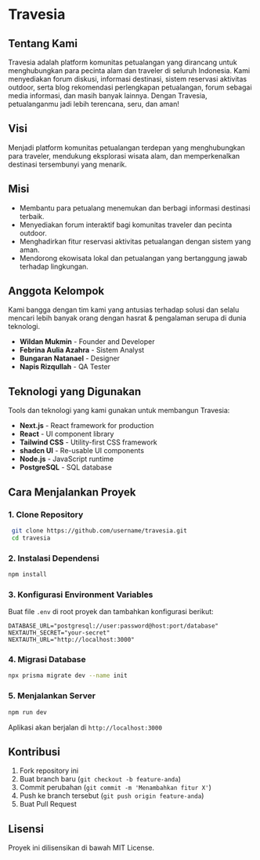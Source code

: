 # Travesia

## Tentang Kami
Travesia adalah platform komunitas petualangan yang dirancang untuk menghubungkan para pecinta alam dan traveler di seluruh Indonesia. Kami menyediakan forum diskusi, informasi destinasi, sistem reservasi aktivitas outdoor, serta blog rekomendasi perlengkapan petualangan, forum sebagai media informasi, dan masih banyak lainnya. Dengan Travesia, petualanganmu jadi lebih terencana, seru, dan aman!

## Visi
Menjadi platform komunitas petualangan terdepan yang menghubungkan para traveler, mendukung eksplorasi wisata alam, dan memperkenalkan destinasi tersembunyi yang menarik.

## Misi
- Membantu para petualang menemukan dan berbagi informasi destinasi terbaik.
- Menyediakan forum interaktif bagi komunitas traveler dan pecinta outdoor.
- Menghadirkan fitur reservasi aktivitas petualangan dengan sistem yang aman.
- Mendorong ekowisata lokal dan petualangan yang bertanggung jawab terhadap lingkungan.

## Anggota Kelompok
Kami bangga dengan tim kami yang antusias terhadap solusi dan selalu mencari lebih banyak orang dengan hasrat & pengalaman serupa di dunia teknologi.

- **Wildan Mukmin** - Founder and Developer
- **Febrina Aulia Azahra** - Sistem Analyst
- **Bungaran Natanael** - Designer
- **Napis Rizqullah** - QA Tester

## Teknologi yang Digunakan
Tools dan teknologi yang kami gunakan untuk membangun Travesia:
- **Next.js** - React framework for production
- **React** - UI component library
- **Tailwind CSS** - Utility-first CSS framework
- **shadcn UI** - Re-usable UI components
- **Node.js** - JavaScript runtime
- **PostgreSQL** - SQL database

## Cara Menjalankan Proyek
### 1. Clone Repository
```sh
 git clone https://github.com/username/travesia.git
 cd travesia
```

### 2. Instalasi Dependensi
```sh
npm install
```

### 3. Konfigurasi Environment Variables
Buat file `.env` di root proyek dan tambahkan konfigurasi berikut:
```env
DATABASE_URL="postgresql://user:password@host:port/database"
NEXTAUTH_SECRET="your-secret"
NEXTAUTH_URL="http://localhost:3000"
```

### 4. Migrasi Database
```sh
npx prisma migrate dev --name init
```

### 5. Menjalankan Server
```sh
npm run dev
```
Aplikasi akan berjalan di `http://localhost:3000`

## Kontribusi
1. Fork repository ini
2. Buat branch baru (`git checkout -b feature-anda`)
3. Commit perubahan (`git commit -m 'Menambahkan fitur X'`)
4. Push ke branch tersebut (`git push origin feature-anda`)
5. Buat Pull Request

## Lisensi
Proyek ini dilisensikan di bawah MIT License.

